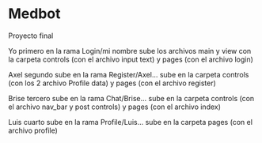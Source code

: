 # Medbot
Proyecto final


Yo primero en la rama Login/mi nombre sube los archivos main y view
con la carpeta controls (con el archivo input text) y pages (con el archivo login) 

Axel segundo sube en la rama Register/Axel... sube en la carpeta controls (con los 2 archivo Profile data) y pages (con el archivo register)

Brise tercero sube en la rama Chat/Brise... sube en la carpeta controls (con el archivo nav_bar y post controls) y pages (con el archivo index)


Luis cuarto sube en la rama Profile/Luis... sube en la carpeta pages (con el archivo profile)
